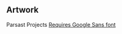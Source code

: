 ## Artwork
Parsast Projects [Requires Google Sans font](https://flutter.googlesource.com/gallery-assets/+archive/refs/heads/master/lib/fonts.tar.gz)
